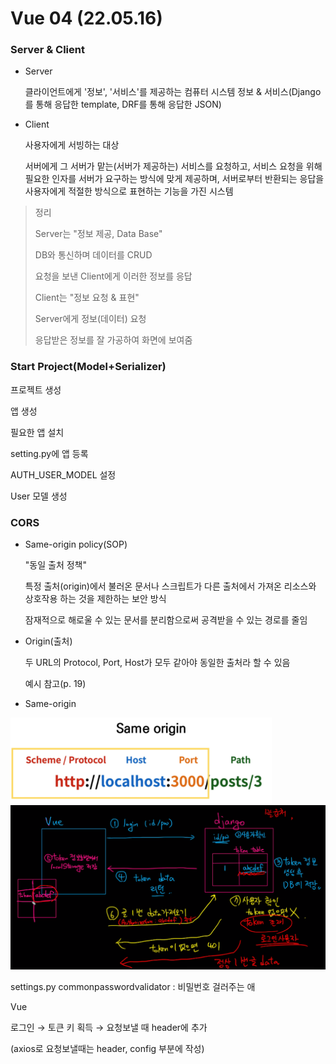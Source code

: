# Vue 04 (22.05.16)

### Server & Client

- Server

  클라이언트에게 '정보', '서비스'를 제공하는 컴퓨터 시스템
  정보 & 서비스(Django를 통해 응답한 template, DRF를 통해 응답한 JSON)

- Client

  사용자에게 서빙하는 대상
  
  서버에게 그 서버가 맡는(서버가 제공하는) 서비스를 요청하고, 서비스 요청을 위해 필요한 인자를 서버가 요구하는 방식에 맞게 제공하며, 서버로부터 반환되는 응답을 사용자에게 적절한 방식으로 표현하는 기능을 가진 시스템

> 정리
>
> Server는 "정보 제공, Data Base"
>
> DB와 통신하며 데이터를 CRUD
>
> 요청을 보낸 Client에게 이러한 정보를 응답
>
> Client는 "정보 요청 & 표현"
>
> Server에게 정보(데이터) 요청
>
> 응답받은 정보를 잘 가공하여 화면에 보여줌



### Start Project(Model+Serializer)

프로젝트 생성

앱 생성

필요한 앱 설치

setting.py에 앱 등록

AUTH_USER_MODEL 설정

User  모델 생성



### CORS

- Same-origin policy(SOP)

  "동일 출처 정책"

  특정 출처(origin)에서 불러온 문서나 스크립트가 다른 출처에서 가져온 리소스와 상호작용 하는 것을 제한하는 보안 방식

  잠재적으로 해로울 수 있는 문서를 분리함으로써 공격받을 수 있는 경로를 줄임

- Origin(출처)

  두 URL의 Protocol, Port, Host가 모두 같아야 동일한 출처라 할 수 있음

  예시 참고(p. 19)

- Same-origin

<img src="vue_04.assets/image-20220516165008395.png" alt="image-20220516165008395" style="zoom: 67%;" />



<img src="vue_04.assets/image-20220516165808456.png" alt="image-20220516165808456"  />

settings.py commonpasswordvalidator : 비밀번호 걸러주는 애



Vue

로그인 → 토큰 키 획득 → 요청보낼 때 header에 추가

(axios로 요청보낼때는 header, config 부분에 작성)

